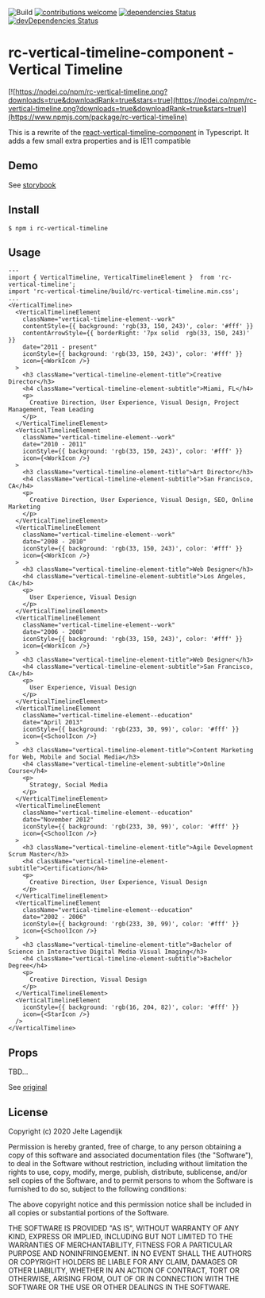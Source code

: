 ![Build](https://github.com/JelteMX/rc-vertical-timeline/workflows/Build/badge.svg)
[![contributions welcome](https://img.shields.io/badge/contributions-welcome-brightgreen.svg?style=flat)](https://github.com/jeltemx/rc-vertical-timeline/issues)
[![dependencies Status](https://david-dm.org/jeltemx/rc-vertical-timeline/status.svg)](https://david-dm.org/jeltemx/rc-vertical-timeline)
[![devDependencies Status](https://david-dm.org/jeltemx/rc-vertical-timeline/dev-status.svg)](https://david-dm.org/jeltemx/rc-vertical-timeline?type=dev)

# rc-vertical-timeline-component - Vertical Timeline

[![https://nodei.co/npm/rc-vertical-timeline.png?downloads=true&downloadRank=true&stars=true](https://nodei.co/npm/rc-vertical-timeline.png?downloads=true&downloadRank=true&stars=true)](https://www.npmjs.com/package/rc-vertical-timeline)


This is a rewrite of the [react-vertical-timeline-component](https://stephane-monnot.github.io/react-vertical-timeline) in Typescript. It adds a few small extra properties and is IE11 compatible

## Demo

See [storybook](https://jeltemx.github.io/rc-vertical-timeline/?path=/story/vertical-timeline--main)

## Install

```code
$ npm i rc-vertical-timeline
```

## Usage
```code|lang-jsx
---
import { VerticalTimeline, VerticalTimelineElement }  from 'rc-vertical-timeline';
import 'rc-vertical-timeline/build/rc-vertical-timeline.min.css';
...
<VerticalTimeline>
  <VerticalTimelineElement
    className="vertical-timeline-element--work"
    contentStyle={{ background: 'rgb(33, 150, 243)', color: '#fff' }}
    contentArrowStyle={{ borderRight: '7px solid  rgb(33, 150, 243)' }}
    date="2011 - present"
    iconStyle={{ background: 'rgb(33, 150, 243)', color: '#fff' }}
    icon={<WorkIcon />}
  >
    <h3 className="vertical-timeline-element-title">Creative Director</h3>
    <h4 className="vertical-timeline-element-subtitle">Miami, FL</h4>
    <p>
      Creative Direction, User Experience, Visual Design, Project Management, Team Leading
    </p>
  </VerticalTimelineElement>
  <VerticalTimelineElement
    className="vertical-timeline-element--work"
    date="2010 - 2011"
    iconStyle={{ background: 'rgb(33, 150, 243)', color: '#fff' }}
    icon={<WorkIcon />}
  >
    <h3 className="vertical-timeline-element-title">Art Director</h3>
    <h4 className="vertical-timeline-element-subtitle">San Francisco, CA</h4>
    <p>
      Creative Direction, User Experience, Visual Design, SEO, Online Marketing
    </p>
  </VerticalTimelineElement>
  <VerticalTimelineElement
    className="vertical-timeline-element--work"
    date="2008 - 2010"
    iconStyle={{ background: 'rgb(33, 150, 243)', color: '#fff' }}
    icon={<WorkIcon />}
  >
    <h3 className="vertical-timeline-element-title">Web Designer</h3>
    <h4 className="vertical-timeline-element-subtitle">Los Angeles, CA</h4>
    <p>
      User Experience, Visual Design
    </p>
  </VerticalTimelineElement>
  <VerticalTimelineElement
    className="vertical-timeline-element--work"
    date="2006 - 2008"
    iconStyle={{ background: 'rgb(33, 150, 243)', color: '#fff' }}
    icon={<WorkIcon />}
  >
    <h3 className="vertical-timeline-element-title">Web Designer</h3>
    <h4 className="vertical-timeline-element-subtitle">San Francisco, CA</h4>
    <p>
      User Experience, Visual Design
    </p>
  </VerticalTimelineElement>
  <VerticalTimelineElement
    className="vertical-timeline-element--education"
    date="April 2013"
    iconStyle={{ background: 'rgb(233, 30, 99)', color: '#fff' }}
    icon={<SchoolIcon />}
  >
    <h3 className="vertical-timeline-element-title">Content Marketing for Web, Mobile and Social Media</h3>
    <h4 className="vertical-timeline-element-subtitle">Online Course</h4>
    <p>
      Strategy, Social Media
    </p>
  </VerticalTimelineElement>
  <VerticalTimelineElement
    className="vertical-timeline-element--education"
    date="November 2012"
    iconStyle={{ background: 'rgb(233, 30, 99)', color: '#fff' }}
    icon={<SchoolIcon />}
  >
    <h3 className="vertical-timeline-element-title">Agile Development Scrum Master</h3>
    <h4 className="vertical-timeline-element-subtitle">Certification</h4>
    <p>
      Creative Direction, User Experience, Visual Design
    </p>
  </VerticalTimelineElement>
  <VerticalTimelineElement
    className="vertical-timeline-element--education"
    date="2002 - 2006"
    iconStyle={{ background: 'rgb(233, 30, 99)', color: '#fff' }}
    icon={<SchoolIcon />}
  >
    <h3 className="vertical-timeline-element-title">Bachelor of Science in Interactive Digital Media Visual Imaging</h3>
    <h4 className="vertical-timeline-element-subtitle">Bachelor Degree</h4>
    <p>
      Creative Direction, Visual Design
    </p>
  </VerticalTimelineElement>
  <VerticalTimelineElement
    iconStyle={{ background: 'rgb(16, 204, 82)', color: '#fff' }}
    icon={<StarIcon />}
  />
</VerticalTimeline>
```

## Props

TBD...

See [original](https://github.com/stephane-monnot/react-vertical-timeline)


## License

Copyright (c) 2020 Jelte Lagendijk

Permission is hereby granted, free of charge, to any person obtaining
a copy of this software and associated documentation files (the
"Software"), to deal in the Software without restriction, including
without limitation the rights to use, copy, modify, merge, publish,
distribute, sublicense, and/or sell copies of the Software, and to
permit persons to whom the Software is furnished to do so, subject to
the following conditions:

The above copyright notice and this permission notice shall be
included in all copies or substantial portions of the Software.

THE SOFTWARE IS PROVIDED "AS IS", WITHOUT WARRANTY OF ANY KIND,
EXPRESS OR IMPLIED, INCLUDING BUT NOT LIMITED TO THE WARRANTIES OF
MERCHANTABILITY, FITNESS FOR A PARTICULAR PURPOSE AND
NONINFRINGEMENT. IN NO EVENT SHALL THE AUTHORS OR COPYRIGHT HOLDERS BE
LIABLE FOR ANY CLAIM, DAMAGES OR OTHER LIABILITY, WHETHER IN AN ACTION
OF CONTRACT, TORT OR OTHERWISE, ARISING FROM, OUT OF OR IN CONNECTION
WITH THE SOFTWARE OR THE USE OR OTHER DEALINGS IN THE SOFTWARE.
